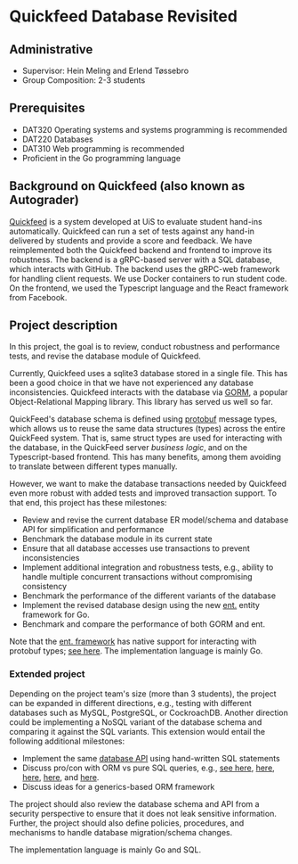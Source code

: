 # Quickfeed Database Revisited

## Administrative

- Supervisor: Hein Meling and Erlend Tøssebro
- Group Composition: 2-3 students

## Prerequisites

- DAT320 Operating systems and systems programming is recommended
- DAT220 Databases
- DAT310 Web programming is recommended
- Proficient in the Go programming language

## Background on Quickfeed (also known as Autograder)

[Quickfeed][1] is a system developed at UiS to evaluate student hand-ins automatically.
Quickfeed can run a set of tests against any hand-in delivered by students and provide a score and feedback.
We have reimplemented both the Quickfeed backend and frontend to improve its robustness.
The backend is a gRPC-based server with a SQL database, which interacts with GitHub.
The backend uses the gRPC-web framework for handling client requests.
We use Docker containers to run student code.
On the frontend, we used the Typescript language and the React framework from Facebook.

## Project description

In this project, the goal is to review, conduct robustness and performance tests, and revise the database module of Quickfeed.

Currently, Quickfeed uses a sqlite3 database stored in a single file.
This has been a good choice in that we have not experienced any database inconsistencies.
Quickfeed interacts with the database via [GORM][3], a popular Object-Relational Mapping library.
This library has served us well so far.

QuickFeed's database schema is defined using [protobuf][9] message types, which allows us to reuse the same data structures (types) across the entire QuickFeed system.
That is, same struct types are used for interacting with the database, in the QuickFeed server _business logic_, and on the Typescript-based frontend.
This has many benefits, among them avoiding to translate between different types manually.

However, we want to make the database transactions needed by Quickfeed even more robust with added tests and improved transaction support.
To that end, this project has these milestones:

- Review and revise the current database ER model/schema and database API for simplification and performance
- Benchmark the database module in its current state
- Ensure that all database accesses use transactions to prevent inconsistencies
- Implement additional integration and robustness tests, e.g., ability to handle multiple concurrent transactions without compromising consistency
- Benchmark the performance of the different variants of the database
- Implement the revised database design using the new [ent.][7] entity framework for Go.
- Benchmark and compare the performance of both GORM and ent.

Note that the [ent. framework][7] has native support for interacting with protobuf types; [see here][8].
The implementation language is mainly Go.

### Extended project

Depending on the project team's size (more than 3 students), the project can be expanded in different directions, e.g., testing with different databases such as MySQL, PostgreSQL, or CockroachDB.
Another direction could be implementing a NoSQL variant of the database schema and comparing it against the SQL variants.
This extension would entail the following additional milestones:

- Implement the same [database API][2] using hand-written SQL statements
- Discuss pro/con with ORM vs pure SQL queries, e.g., [see here][4], [here][5], [here][6], [here][9], and [here][10].
- Discuss ideas for a generics-based ORM framework

The project should also review the database schema and API from a security perspective to ensure that it does not leak sensitive information.
Further, the project should also define policies, procedures, and mechanisms to handle database migration/schema changes.

The implementation language is mainly Go and SQL.

[1]: https://github.com/autograde/quickfeed
[2]: https://github.com/autograde/quickfeed/blob/master/database/database.go
[3]: https://gorm.io
[4]: https://wozniak.ca/blog/2014/08/03/What-ORMs-have-taught-me-just-learn-SQL/
[5]: https://github.com/xo/xo
[6]: https://github.com/volatiletech/sqlboiler
[9]: https://alanilling.com/exiting-the-vietnam-of-programming-our-journey-in-dropping-the-orm-in-golang-3ce7dff24a0f
[10]: https://docs.sqlc.dev/en/stable/index.html
[7]: https://entgo.io
[8]: https://entgo.io/docs/grpc-intro
